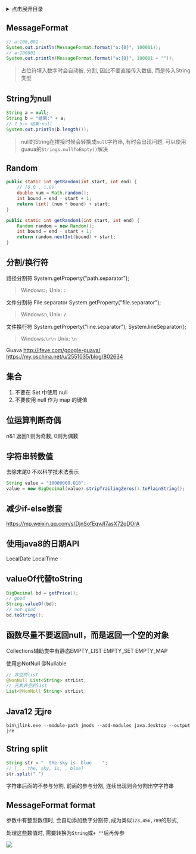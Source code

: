 
<details>
<summary>点击展开目录</summary>
<!-- TOC -->

- [MessageFormat](#messageformat)
- [String为null](#string为null)
- [Random](#random)
- [分割/换行符](#分割换行符)
- [集合](#集合)
- [位运算判断奇偶](#位运算判断奇偶)
- [字符串转数值](#字符串转数值)
- [减少if-else嵌套](#减少if-else嵌套)
- [使用java8的日期API](#使用java8的日期api)
- [valueOf代替toString](#valueof代替tostring)
- [函数尽量不要返回null，而是返回一个空的对象](#函数尽量不要返回null而是返回一个空的对象)
- [Java12 无jre](#java12-无jre)
- [String split](#string-split)
- [MessageFormat format](#messageformat-format)

<!-- /TOC -->
</details>

## MessageFormat

```Java
// a:100,001
System.out.println(MessageFormat.format("a:{0}", 100001));
// a:100001
System.out.println(MessageFormat.format("a:{0}", 100001 + ""));
```
> 占位符填入数字时会自动被`,`分割, 因此不要直接传入数值, 而是传入String类型

## String为null

```Java
String a = null;
String b = "结果:" + a;
// 7 b-> 结果:null
System.out.println(b.length());
```

> null的String在拼接时候会转换成`null`字符串, 有时会出现问题, 可以使用guaua的`Strings.nullToEmpty()`解决

## Random

```Java
public static int getRandom(int start, int end) {
    // [0.0 , 1.0)
    double num = Math.random();
    int bound = end - start + 1;
    return (int) (num * bound) + start;
}

public static int getRandom1(int start, int end) {
    Random random = new Random();
    int bound = end - start + 1;
    return random.nextInt(bound) + start;
}
```

## 分割/换行符

路径分割符
System.getProperty("path.separator");
> Windows:`;` Unix: `:`


文件分割符
File.separator
System.getProperty("file.separator");
> Windows:`\` Unix: `/`


文件换行符
System.getProperty("line.separator");
System.lineSeparator();

> Windows:`\r\n` Unix: `\n`


Guava
http://ifeve.com/google-guava/
https://my.oschina.net/u/2551035/blog/802634


## 集合

1. 不要在 Set 中使用 null
2. 不要使用 null 作为 map 的键值

## 位运算判断奇偶

n&1  返回1 则为奇数, 0则为偶数

## 字符串转数值

去除末尾0
不以科学技术法表示

```Java
String value = "10000000.010";
value = new BigDecimal(value).stripTrailingZeros().toPlainString();
```

## 减少if-else嵌套

https://mp.weixin.qq.com/s/DjnSofEqvJI7asX72qDOrA

## 使用java8的日期API

LocalDate
LocalTime

## valueOf代替toString

```Java
BigDecimal bd = getPrice();
// good
String.valueOf(bd);
// not good
bd.toString();
```

## 函数尽量不要返回null，而是返回一个空的对象

Collections辅助类中有静态EMPTY_LIST EMPTY_SET EMPTY_MAP

使用@NotNull @Nullable

```Java
// 非空的list
@NonNull List<String> strList;
// 元素非空的list
List<@NonNull String> strList;
```

## Java12 无jre

`bin\jlink.exe --module-path jmods --add-modules java.desktop --output jre`

## String split

```Java
String str = "  the sky is  blue    ";
// [, , the, sky, is, , blue]
str.split(" ")
```

字符串后面的不参与分割, 前面的参与分割, 连续出现则会分割出空字符串

## MessageFormat format

参数中有整型数值时, 会自动添加数字分割符`,`成为类似`123,456,789`的形式, 

处理这些数值时, 需要转换为`String`或`+ ""`后再传参


[![](https://static.segmentfault.com/v-5b1df2a7/global/img/creativecommons-cc.svg)](https://creativecommons.org/licenses/by-nc-nd/4.0/)